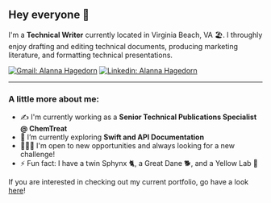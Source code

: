 ## Hey everyone 👋

I'm a **Technical Writer** currently located in Virginia Beach, VA 🏖️. I throughly enjoy drafting and editing technical documents, producing marketing literature, and formatting technical presentations.

[![Gmail: Alanna Hagedorn](https://img.shields.io/badge/Gmail-D14836?style=for-the-badge&logo=gmail&logoColor=white)](mailto:alanna.hagedorn@gmail.com)
[![Linkedin: Alanna Hagedorn](https://img.shields.io/badge/LinkedIn-0077B5?style=for-the-badge&logo=linkedin&logoColor=white)](https://www.linkedin.com/in/alanna-hagedorn/)

---

### A little more about me:
- ✍️ I'm currently working as a **Senior Technical Publications Specialist @ ChemTreat**
- 🌱 I’m currently exploring **Swift and API Documentation**
- 👩🏼‍💻 I'm open to new opportunities and always looking for a new challenge!
-  ⚡ Fun fact: I have a twin Sphynx 🐈, a Great Dane 🐕, and a Yellow Lab 🐶

If you are interested in checking out my current portfolio, go have a look [here](https://github.com/alanna-hagedorn/portfolio)!
